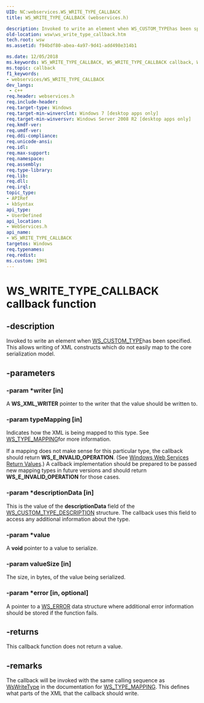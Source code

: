```yaml
---
UID: NC:webservices.WS_WRITE_TYPE_CALLBACK
title: WS_WRITE_TYPE_CALLBACK (webservices.h)

description: Invoked to write an element when WS_CUSTOM_TYPEhas been specified.
old-location: wsw\ws_write_type_callback.htm
tech.root: wsw
ms.assetid: f94bdf80-abea-4a97-9d41-add498e314b1

ms.date: 12/05/2018
ms.keywords: WS_WRITE_TYPE_CALLBACK, WS_WRITE_TYPE_CALLBACK callback, WS_WRITE_TYPE_CALLBACK callback function [Web Services for Windows], webservices/WS_WRITE_TYPE_CALLBACK, wsw.ws_write_type_callback
ms.topic: callback
f1_keywords:
- webservices/WS_WRITE_TYPE_CALLBACK
dev_langs:
 - c++
req.header: webservices.h
req.include-header: 
req.target-type: Windows
req.target-min-winverclnt: Windows 7 [desktop apps only]
req.target-min-winversvr: Windows Server 2008 R2 [desktop apps only]
req.kmdf-ver: 
req.umdf-ver: 
req.ddi-compliance: 
req.unicode-ansi: 
req.idl: 
req.max-support: 
req.namespace: 
req.assembly: 
req.type-library: 
req.lib: 
req.dll: 
req.irql: 
topic_type:
- APIRef
- kbSyntax
api_type:
- UserDefined
api_location:
- WebServices.h
api_name:
- WS_WRITE_TYPE_CALLBACK
targetos: Windows
req.typenames: 
req.redist: 
ms.custom: 19H1
---
```


# WS_WRITE_TYPE_CALLBACK callback function


## -description


Invoked to write an element when <a href="https://docs.microsoft.com/windows/desktop/api/webservices/ne-webservices-ws_type">WS_CUSTOM_TYPE</a>has been specified.  This allows writing of XML constructs which do not easily
                map to the core serialization model.
            


## -parameters




### -param *writer [in]

A  <b>WS_XML_WRITER</b> pointer to the writer that the value should be written to.
                


### -param typeMapping [in]

Indicates how the XML is being mapped to this type.  See <a href="https://docs.microsoft.com/windows/desktop/api/webservices/ne-webservices-ws_type_mapping">WS_TYPE_MAPPING</a>for more information.
                

If a mapping does not make sense for this particular type, the callback
                    should return <b>WS_E_INVALID_OPERATION</b>. (See <a href="https://docs.microsoft.com/windows/desktop/wsw/windows-web-services-return-values">Windows Web Services Return Values</a>.)  A callback implementation
                    should be prepared to be passed new mapping types in future versions and should return
                    <b>WS_E_INVALID_OPERATION</b> for those cases.
                


### -param *descriptionData [in]

This is the value of the <b>descriptionData</b> field of the <a href="https://docs.microsoft.com/windows/desktop/api/webservices/ns-webservices-ws_custom_type_description">WS_CUSTOM_TYPE_DESCRIPTION</a> structure.
                    The callback uses this field to access any additional information about the type.
                


### -param *value

A  <b>void</b> pointer to a value to serialize.
                


### -param valueSize [in]

The size, in bytes, of the value being serialized.
                


### -param *error [in, optional]

A pointer to a <a href="https://docs.microsoft.com/windows/desktop/wsw/ws-error">WS_ERROR</a> data structure where additional error information should be stored if the function fails.
                


## -returns



This callback function does not return a value.




## -remarks



The callback will be invoked with the same calling sequence as
                <a href="https://docs.microsoft.com/windows/desktop/api/webservices/nf-webservices-wswritetype">WsWriteType</a> in the documentation for <a href="https://docs.microsoft.com/windows/desktop/api/webservices/ne-webservices-ws_type_mapping">WS_TYPE_MAPPING</a>.
                This defines what parts of the XML that the callback should write.
            



